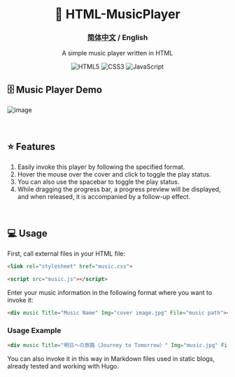 <div align="center">

# 🎵 HTML-MusicPlayer 
###  <a href="https://github.com/AHCorn/HTML-MusicPlayer">简体中文</a> / English  

A simple music player written in HTML

![HTML5](https://img.shields.io/badge/html5-%23E34F26.svg?style=for-the-badge&logo=html5&logoColor=white) ![CSS3](https://img.shields.io/badge/css3-%231572B6.svg?style=for-the-badge&logo=css3&logoColor=white) ![JavaScript](https://img.shields.io/badge/javascript-%23323330.svg?style=for-the-badge&logo=javascript&logoColor=%23F7DF1E)

</div>

## 🗄 Music Player Demo

![image](https://github.com/AHCorn/HTML-MusicPlayer/assets/42889600/c4201d5b-53fb-4215-8b85-f9ebc98deada)

<br>

## ⭐ Features
1. Easily invoke this player by following the specified format.
2. Hover the mouse over the cover and click to toggle the play status.
3. You can also use the spacebar to toggle the play status.
4. While dragging the progress bar, a progress preview will be displayed, and when released, it is accompanied by a follow-up effect.
<br>

## 💻 Usage
First, call external files in your HTML file:
```html
<link rel="stylesheet" href="music.css">
```

```html
<script src="music.js"></script>
```

Enter your music information in the following format where you want to invoke it:

```html
<div music Title="Music Name" Img="cover image.jpg" File="music path"></div>
```

### Usage Example
```html
<div music Title="明日への旅路（Journey to Tomorrow）" Img="music.jpg" File="明日への旅路.mp3"></div>
```

You can also invoke it in this way in Markdown files used in static blogs, already tested and working with Hugo.


